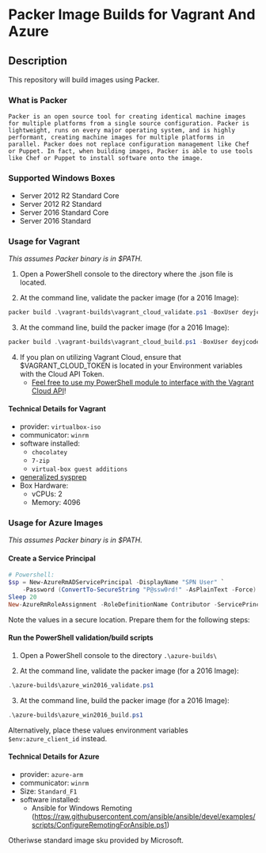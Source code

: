 # Packer Image Builds for Vagrant And Azure

## Description
This repository will build images using Packer.

### What is Packer

`Packer is an open source tool for creating identical machine images for multiple platforms from a single source configuration. Packer is lightweight, runs on every major operating system, and is highly performant, creating machine images for multiple platforms in parallel. Packer does not replace configuration management like Chef or Puppet. In fact, when building images, Packer is able to use tools like Chef or Puppet to install software onto the image.`

### Supported Windows Boxes

* Server 2012 R2 Standard Core
* Server 2012 R2 Standard
* Server 2016 Standard Core
* Server 2016 Standard

### Usage for Vagrant

*This assumes Packer binary is in $PATH.*

1. Open a PowerShell console to the directory where the .json file is located.

2. At the command line, validate the packer image (for a 2016 Image):

```powershell
packer build .\vagrant-builds\vagrant_cloud_validate.ps1 -BoxUser deyjcode -OperatingSystem Win2012R2Core -EnableVagrantCloud -Verbose
```

3. At the command line, build the packer image (for a 2016 Image):

```powershell
packer build .\vagrant-builds\vagrant_cloud_build.ps1 -BoxUser deyjcode -OperatingSystem Win2012R2Core -EnableVagrantCloud -Verbose
```

4. If you plan on utilizing Vagrant Cloud, ensure that $VAGRANT_CLOUD_TOKEN is located in your Environment variables with the Cloud API Token. 
    * [Feel free to use my PowerShell module to interface with the Vagrant Cloud API](https://github.com/deyjcode/PSVagrantCloud)!

#### Technical Details for Vagrant

* provider: `virtualbox-iso`
* communicator: `winrm`
* software installed:
    * `chocolatey`
    * `7-zip`
    * `virtual-box guest additions`
* [generalized sysprep](https://docs.microsoft.com/en-us/windows-hardware/manufacture/desktop/sysprep--generalize--a-windows-installation)
* Box Hardware:
    * vCPUs: 2
    * Memory: 4096

### Usage for Azure Images

*This assumes Packer binary is in $PATH.*

#### Create a Service Principal

```powershell
# Powershell:
$sp = New-AzureRmADServicePrincipal -DisplayName "SPN User" `
    -Password (ConvertTo-SecureString "P@ssw0rd!" -AsPlainText -Force)
Sleep 20
New-AzureRmRoleAssignment -RoleDefinitionName Contributor -ServicePrincipalName $sp.ApplicationId
```

Note the values in a secure location. Prepare them for the following steps:

#### Run the PowerShell validation/build scripts

1. Open a PowerShell console to the directory `.\azure-builds\`

2. At the command line, validate the packer image (for a 2016 Image):

```powershell
.\azure-builds\azure_win2016_validate.ps1
```

3. At the command line, build the packer image (for a 2016 Image):

```powershell
.\azure-builds\azure_win2016_build.ps1
```

Alternatively, place these values environment variables `$env:azure_client_id` instead.

#### Technical Details for Azure

* provider: `azure-arm`
* communicator: `winrm`
* Size: `Standard_F1`
* software installed:
    * Ansible for Windows Remoting (https://raw.githubusercontent.com/ansible/ansible/devel/examples/scripts/ConfigureRemotingForAnsible.ps1)

Otheriwse standard image sku provided by Microsoft.